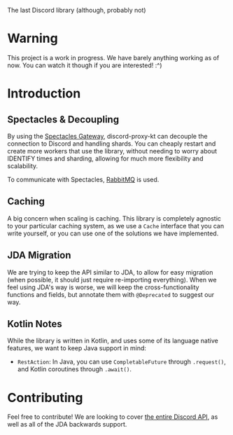 The last Discord library (although, probably not)

# Warning

This project is a work in progress. We have barely anything working as of now. You can watch it though if you are interested! :^)

# Introduction

## Spectacles & Decoupling

By using the [Spectacles Gateway](https://github.com/spec-tacles/gateway), discord-proxy-kt can decouple the connection to Discord and handling shards. You can cheaply restart and create more workers that use the library, without needing to worry about IDENTIFY times and sharding, allowing for much more flexibility and scalability.

To communicate with Spectacles, [RabbitMQ](https://www.rabbitmq.com/) is used.

## Caching

A big concern when scaling is caching. This library is completely agnostic to your particular caching system, as we use a `Cache` interface that you can write yourself, or you can use one of the solutions we have implemented.

## JDA Migration

We are trying to keep the API similar to JDA, to allow for easy migration (when possible, it should just require re-importing everything). When we feel using JDA's way is worse, we will keep the cross-functionality functions and fields, but annotate them with `@Deprecated` to suggest our way.

## Kotlin Notes

While the library is written in Kotlin, and uses some of its language native features, we want to keep Java support in mind:
- `RestAction`: In Java, you can use `CompletableFuture` through `.request()`, and Kotlin coroutines through `.await()`.

# Contributing

Feel free to contribute! We are looking to cover [the entire Discord API](https://discord.com/developers/docs/), as well as all of the JDA backwards support.
